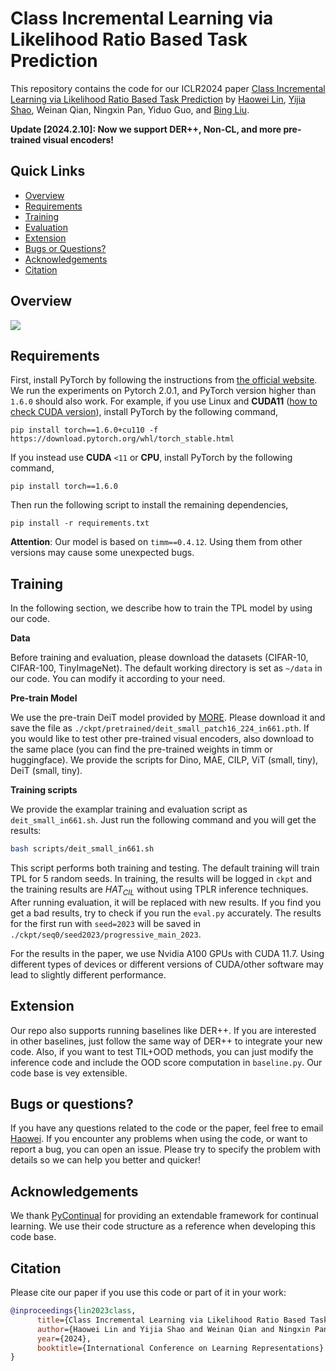 # Class Incremental Learning via Likelihood Ratio Based Task Prediction

This repository contains the code for our ICLR2024 paper [Class Incremental Learning via Likelihood Ratio Based Task Prediction](https://arxiv.org/abs/2309.15048) by [Haowei Lin](https://linhaowei1.github.io/), [Yijia Shao](https://shaoyijia.github.io/), Weinan Qian, Ningxin Pan, Yiduo Guo, and [Bing Liu](https://www.cs.uic.edu/~liub/).

**Update [2024.2.10]: Now we support DER++, Non-CL, and more pre-trained visual encoders!**

## Quick Links

- [Overview](#overview)
- [Requirements](#requirements)
- [Training](#training)
- [Evaluation](#evaluation)
- [Extension](#extension)
- [Bugs or Questions?](#bugs-or-questions)
- [Acknowledgements](acknowledgements#)
- [Citation](#citation)

## Overview

![](figures/TPL.png)

## Requirements

First, install PyTorch by following the instructions from [the official website](https://pytorch.org/). We run the experiments on Pytorch 2.0.1, and PyTorch version higher than `1.6.0` should also work. For example, if you use Linux and **CUDA11** ([how to check CUDA version](https://varhowto.com/check-cuda-version/)), install PyTorch by the following command,

```
pip install torch==1.6.0+cu110 -f https://download.pytorch.org/whl/torch_stable.html
```

If you instead use **CUDA** `<11` or **CPU**, install PyTorch by the following command,

```
pip install torch==1.6.0
```

Then run the following script to install the remaining dependencies,

```
pip install -r requirements.txt
```

**Attention**: Our model is based on `timm==0.4.12`. Using them from other versions may cause some unexpected bugs.

## Training

In the following section, we describe how to train the TPL model by using our code.

**Data**

Before training and evaluation, please download the datasets (CIFAR-10, CIFAR-100, TinyImageNet). The default working directory is set as ``~/data`` in our code. You can modify it according to your need.

**Pre-train Model**

We use the pre-train DeiT model provided by [MORE](https://github.com/k-gyuhak/MORE). Please download it and save the file as ``./ckpt/pretrained/deit_small_patch16_224_in661.pth``. If you would like to test other pre-trained visual encoders, also download to the same place (you can find the pre-trained weights in timm or huggingface). We provide the scripts for Dino, MAE, CILP, ViT (small, tiny), DeiT (small, tiny).

**Training scripts**

We provide the examplar training and evaluation script as `deit_small_in661.sh`. Just run the following command and you will get the results:

```bash
bash scripts/deit_small_in661.sh
```

This script performs both training and testing. The default training will train TPL for 5 random seeds. In training, the results will be logged in `ckpt` and the training results are $HAT_{CIL}$ without using TPLR inference techniques. After running evaluation, it will be replaced with new results. If you find you get a bad results, try to check if you run the `eval.py` accurately. The results for the first run with `seed=2023` will be saved in `./ckpt/seq0/seed2023/progressive_main_2023`.

For the results in the paper, we use Nvidia A100 GPUs with CUDA 11.7. Using different types of devices or different versions of CUDA/other software may lead to slightly different performance.

## Extension

Our repo also supports running baselines like DER++. If you are interested in other baselines, just follow the same way of DER++ to integrate your new code. Also, if you want to test TIL+OOD methods, you can just modify the inference code and include the OOD score computation in `baseline.py`. Our code base is vey extensible.

## Bugs or questions?

If you have any questions related to the code or the paper, feel free to email [Haowei](mailto:linhaowei@pku.edu.cn). If you encounter any problems when using the code, or want to report a bug, you can open an issue. Please try to specify the problem with details so we can help you better and quicker!

## Acknowledgements

We thank [PyContinual](https://github.com/ZixuanKe/PyContinual) for providing an extendable framework for continual learning. We use their code structure as a reference when developing this code base.

## Citation

Please cite our paper if you use this code or part of it in your work:

```bibtex
@inproceedings{lin2023class,
      title={Class Incremental Learning via Likelihood Ratio Based Task Prediction}, 
      author={Haowei Lin and Yijia Shao and Weinan Qian and Ningxin Pan and Yiduo Guo and Bing Liu},
      year={2024},
      booktitle={International Conference on Learning Representations}
}
```

